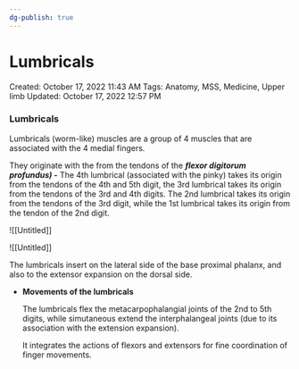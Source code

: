 ```yaml
---
dg-publish: true
---
```


# Lumbricals

Created: October 17, 2022 11:43 AM
Tags: Anatomy, MSS, Medicine, Upper limb
Updated: October 17, 2022 12:57 PM

### Lumbricals

Lumbricals (worm-like) muscles are a group of 4 muscles that are associated with the 4 medial fingers.

They originate with the from the tendons of the *********************************flexor digitorum profundus) -*********************************  The 4th lumbrical (associated with the pinky) takes its origin from the tendons of the 4th and 5th digit, the 3rd lumbrical takes its origin from the tendons of the 3rd and 4th digits. The 2nd lumbrical takes its origin from the tendons of the 3rd digit, while the 1st lumbrical takes its origin from the tendon of the 2nd digit.

![[Untitled]]

![[Untitled]]

The lumbricals insert on the lateral side of the base proximal phalanx, and also to the extensor expansion on the dorsal side.

- ******************************************************Movements of the lumbricals******************************************************
    
    The lumbricals flex the metacarpophalangial joints of the 2nd to 5th digits, while simutaneous extend the interphalangeal joints (due to its association with the extension expansion).
    
    It integrates the actions of flexors and extensors for fine coordination of finger movements.